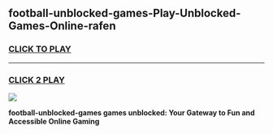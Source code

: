 
## football-unblocked-games-Play-Unblocked-Games-Online-rafen
<h3>
<a href="https://premium76.site?title=football-unblocked-games&ref=24A">CLICK TO PLAY</a></h3>
<hr>

<h3>
<a href="https://premium76.site?title=football-unblocked-games&ref=24A">CLICK 2 PLAY</a>
  
</h3>

<a href="https://premium76.site?title=football-unblocked-games&ref=24A"><img src="https://clearcache.store/games.png"></a>


**football-unblocked-games games unblocked: Your Gateway to Fun and Accessible Online Gaming**
